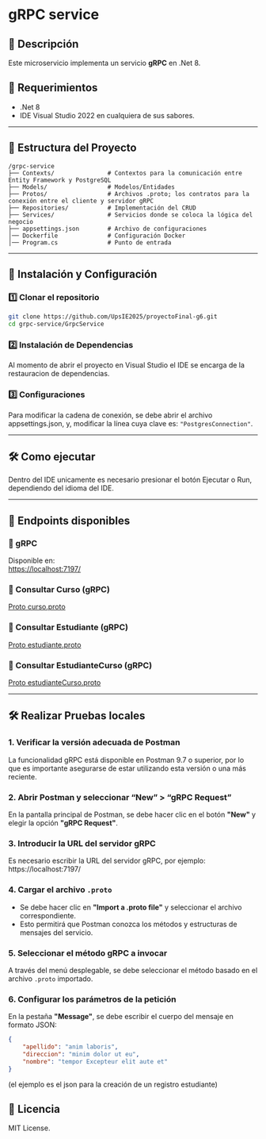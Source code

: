 # gRPC service

## 📌 Descripción

Este microservicio implementa un servicio **gRPC** en .Net 8.

## 🚀 Requerimientos
- .Net 8
- IDE Visual Studio 2022 en cualquiera de sus sabores.
---

## 📂 Estructura del Proyecto

```plaintext
/grpc-service
├── Contexts/               # Contextos para la comunicación entre Entity Framework y PostgreSQL
├── Models/                 # Modelos/Entidades
├── Protos/                 # Archivos .proto; los contratos para la conexión entre el cliente y servidor gRPC
├── Repositories/           # Implementación del CRUD
├── Services/               # Servicios donde se coloca la lógica del negocio
├── appsettings.json        # Archivo de configuraciones
│── Dockerfile              # Configuración Docker
│── Program.cs              # Punto de entrada
```

---

## 🔧 Instalación y Configuración

### 1️⃣ Clonar el repositorio

```sh
git clone https://github.com/UpsIE2025/proyectoFinal-g6.git
cd grpc-service/GrpcService
```

### 2️⃣ Instalación de Dependencias
Al momento de abrir el proyecto en Visual Studio el IDE se encarga de la restauracion de dependencias.

### 3️⃣ Configuraciones

Para modificar la cadena de conexión, se debe abrir el archivo appsettings.json, y, modificar la línea cuya clave es: `"PostgresConnection"`.

---

## 🛠️ Como ejecutar

Dentro del IDE unicamente es necesario presionar el botón Ejecutar o Run, dependiendo del idioma del IDE.

---
## 📌 Endpoints disponibles

### 🔹 gRPC 

Disponible en:\
[https://localhost:7197/](https://localhost:7197/)

### 🔹 Consultar Curso (gRPC)

[Proto curso.proto](GrpcService/GrpcService/Protos/curso.proto)

### 🔹 Consultar Estudiante (gRPC)

[Proto estudiante.proto](GrpcService/GrpcService/Protos/estudiante.proto)

### 🔹 Consultar EstudianteCurso (gRPC)

[Proto estudianteCurso.proto](GrpcService/GrpcService/Protos/estudianteCurso.proto)

---

## 🛠️ Realizar Pruebas locales

### 1. Verificar la versión adecuada de Postman
La funcionalidad gRPC está disponible en Postman 9.7 o superior, por lo que es importante asegurarse de estar utilizando esta versión o una más reciente.

### 2. Abrir Postman y seleccionar “New” > “gRPC Request”
En la pantalla principal de Postman, se debe hacer clic en el botón **"New"** y elegir la opción **"gRPC Request"**.

### 3. Introducir la URL del servidor gRPC
Es necesario escribir la URL del servidor gRPC, por ejemplo: https://localhost:7197/

### 4. Cargar el archivo `.proto`
- Se debe hacer clic en **"Import a .proto file"** y seleccionar el archivo correspondiente.
- Esto permitirá que Postman conozca los métodos y estructuras de mensajes del servicio.

### 5. Seleccionar el método gRPC a invocar
A través del menú desplegable, se debe seleccionar el método basado en el archivo `.proto` importado.

### 6. Configurar los parámetros de la petición
En la pestaña **"Message"**, se debe escribir el cuerpo del mensaje en formato JSON: 

```json
{
    "apellido": "anim laboris",
    "direccion": "minim dolor ut eu",
    "nombre": "tempor Excepteur elit aute et"
}
```

(el ejemplo es el json para la creación de un registro estudiante)

## 📜 Licencia

MIT License.
